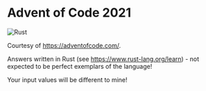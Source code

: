 # Advent of Code 2021
![Rust](https://github.com/acemuzzy/aoc2021/actions/workflows/rust.yml/badge.svg)

Courtesy of https://adventofcode.com/.

Answers written in Rust (see https://www.rust-lang.org/learn) - not expected to be perfect exemplars of the language!

Your input values will be different to mine!
